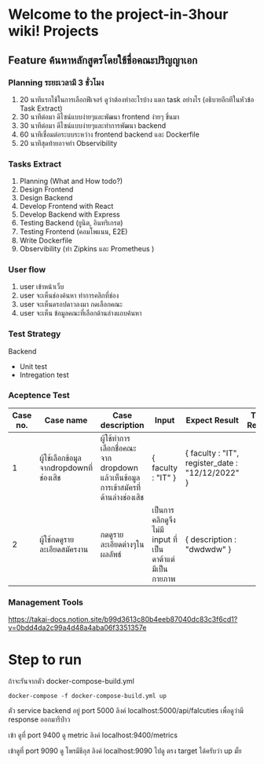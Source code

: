 # Welcome to the project-in-3hour wiki! Projects

## Feature ค้นหาหลักสูตรโดยใช้ชื่อคณะปริญญาเอก

### Planning ระยะเวลามี 3 ชั่วโมง
1. 20 นาทีแรกใช้ในการเลือกฟีเจอร์ ดูว่าต้องทำอะไรบ้าง แตก task อย่างไร (อธิบายอีกทีในหัวข้อ Task Extract)
2. 30 นาทีต่อมา ดีไซน์แบบง่ายๆและพัฒนา frontend ง่ายๆ ขึ่นมา
3. 30 นาทีต่อมา ดีไซน์แบบง่ายๆและทำการพัฒนา backend 
4. 60 นาทีเชื่อมต่อระบบระหว่าง frontend backend และ Dockerfile
5. 20 นาทีสุดท้ายอาจทำ Observibility

### Tasks Extract
1. Planning (What and How todo?)
2. Design Frontend 
3. Design Backend
4. Develop Frontend with React
5. Develop Backend with Express 
6. Testing Backend (ยูนิต, อินทริเกรต)
7. Testing Frontend (คอมโพแนน, E2E)
8. Write Dockerfile
9. Observibility (ทำ Zipkins และ Prometheus )

### User flow
1. user เข้าหน้าเว็บ
2. user จะเห็นช่องค้นหา ทำการคลิกที่ช่อง
3. user จะเห็นดรอปดาวลงมา กดเลือกคณะ
4. user จะเห็น ข้อมูลคณะที่เลือกด้านล่างแถบค้นหา

### Test Strategy
Backend
* Unit test
* Intregation test

### Aceptence Test

| Case no. | Case name                     | Case description                                                | Input                                       | Expect Result                                         | Test Result |
|----------|-------------------------------|-----------------------------------------------------------------|---------------------------------------------|-------------------------------------------------------|-------------|
| 1        | ผู้ใช้เลือกข้อมูลจากdropdownที่ช่องเสิช | ผู้ใช้ทำการเลือกชื่อคณะจาก dropdown แล้วเห็นข้อมูลการเข้าสมัครที่ด้านล่างช่องเสิช | { faculty : "IT" }                          | {   faculty : "IT",   register_date : "12/12/2022"  } |             |
| 2        | ผู้ใช้กดดูรายละเอียดสมัครงาน        | กดดูรายละเอียดต่างๆในผลลัพธ์                                         | เป็นการคลิกดูจึงไม่มี input ที่เป็นดาต้าแต่มีเป็น กายภาพ | {   description : "dwdwdw" }                          |             |

### Management Tools
https://takai-docs.notion.site/b99d3613c80b4eeb87040dc83c3f6cd1?v=0bdd4da2c99a4d48a4aba06f3351357e

# Step to run
ถ้าจะรันจากตัว docker-compose-build.yml

```docker-compose -f docker-compose-build.yml up```

ตัว service backend อยู่ port 5000 ลิงค์ localhost:5000/api/falcuties เพื่อดูว่ามี response ออกมารึป่าว

เข้า ดูที่ port 9400 ดู metric ลิงค์ localhost:9400/metrics

เข้าดูที่ port 9090 ดู โพรมีธีอุส ลิงค์ localhost:9090 ไปดู ตรง target ได้ครับว่า up มั้ย
